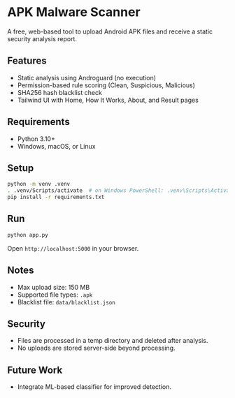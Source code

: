 # APK Malware Scanner

A free, web-based tool to upload Android APK files and receive a static security analysis report.

## Features
- Static analysis using Androguard (no execution)
- Permission-based rule scoring (Clean, Suspicious, Malicious)
- SHA256 hash blacklist check
- Tailwind UI with Home, How It Works, About, and Result pages

## Requirements
- Python 3.10+
- Windows, macOS, or Linux

## Setup
```bash
python -m venv .venv
. .venv/Scripts/activate  # on Windows PowerShell: .venv\Scripts\Activate.ps1
pip install -r requirements.txt
```

## Run
```bash
python app.py
```
Open `http://localhost:5000` in your browser.

## Notes
- Max upload size: 150 MB
- Supported file types: `.apk`
- Blacklist file: `data/blacklist.json`

## Security
- Files are processed in a temp directory and deleted after analysis.
- No uploads are stored server-side beyond processing.

## Future Work
- Integrate ML-based classifier for improved detection.
